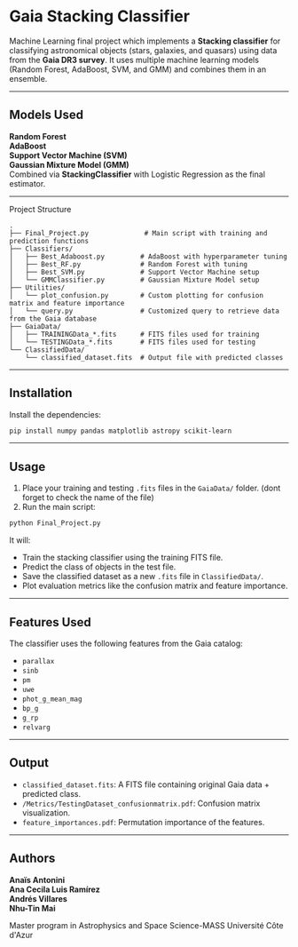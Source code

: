 # Gaia Stacking Classifier

Machine Learning final project which implements a **Stacking classifier** for classifying astronomical objects (stars, galaxies, and quasars) using data from the **Gaia DR3 survey**. It uses multiple machine learning models (Random Forest, AdaBoost, SVM, and GMM) and combines them in an ensemble.

---

## Models Used

**Random Forest**  
**AdaBoost**  
**Support Vector Machine (SVM)**  
**Gaussian Mixture Model (GMM)**  
Combined via **StackingClassifier** with Logistic Regression as the final estimator.

---

Project Structure

```
.
├── Final_Project.py              # Main script with training and prediction functions
├── Classifiers/
│   ├── Best_Adaboost.py         # AdaBoost with hyperparameter tuning
│   ├── Best_RF.py               # Random Forest with tuning
│   ├── Best_SVM.py              # Support Vector Machine setup
│   └── GMMClassifier.py         # Gaussian Mixture Model setup
├── Utilities/
│   └── plot_confusion.py        # Custom plotting for confusion matrix and feature importance
│   └── query.py                 # Customized query to retrieve data from the Gaia database
├── GaiaData/
│   ├── TRAININGData_*.fits      # FITS files used for training
│   └── TESTINGData_*.fits       # FITS files used for testing
└── ClassifiedData/
    └── classified_dataset.fits  # Output file with predicted classes
```

---

## Installation

Install the dependencies:

```bash
pip install numpy pandas matplotlib astropy scikit-learn
```
---

## Usage

1. Place your training and testing `.fits` files in the `GaiaData/` folder. (dont forget to check the name of the file)
2. Run the main script:

```bash
python Final_Project.py
```

It will:
- Train the stacking classifier using the training FITS file.
- Predict the class of objects in the test file.
- Save the classified dataset as a new `.fits` file in `ClassifiedData/`.
- Plot evaluation metrics like the confusion matrix and feature importance.

---

## Features Used

The classifier uses the following features from the Gaia catalog:

- `parallax`
- `sinb`
- `pm`
- `uwe`
- `phot_g_mean_mag`
- `bp_g`
- `g_rp`
- `relvarg`

---

## Output

- `classified_dataset.fits`: A FITS file containing original Gaia data + predicted class.
- `/Metrics/TestingDataset_confusionmatrix.pdf`: Confusion matrix visualization.
- `feature_importances.pdf`: Permutation importance of the features.

---


## Authors

**Anaïs Antonini**  
**Ana Cecila Luis Ramírez**  
**Andrés Villares**  
**Nhu-Tin Mai**  

Master program in Astrophysics and Space Science-MASS
Université Côte d'Azur
